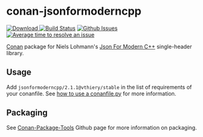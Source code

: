 # conan-jsonformoderncpp

[ ![Download](https://api.bintray.com/packages/vthiery/conan-packages/jsonformoderncpp%3Avthiery/images/download.svg) ](https://bintray.com/vthiery/conan-packages/jsonformoderncpp%3Avthiery/_latestVersion)
[![Build Status](https://travis-ci.org/vthiery/conan-jsonformoderncpp.svg?branch=master)](https://travis-ci.org/vthiery/conan-jsonformoderncpp)
[![Github Issues](https://img.shields.io/github/issues/vthiery/conan-jsonformoderncpp.svg)](https://github.com/vthiery/conan-jsonformoderncpp/issues)
[![Average time to resolve an issue](http://isitmaintained.com/badge/resolution/vthiery/conan-jsonformoderncpp.svg)](http://isitmaintained.com/project/vthiery/conan-jsonformoderncpp "Average time to resolve an issue")

[Conan](https://bintray.com/vthiery/conan-packages/jsonformoderncpp%3Avthiery) package for Niels Lohmann's [Json For Modern C++](https://github.com/nlohmann/json) single-header library.

## Usage

Add `jsonformoderncpp/2.1.1@vthiery/stable` in the list of requirements of your conanfile. See [how to use a conanfile.py](http://docs.conan.io/en/latest/mastering/conanfile_py.html) for more information.

## Packaging

See [Conan-Package-Tools](https://github.com/conan-io/conan-package-tools) Github page for more information on packaging.
